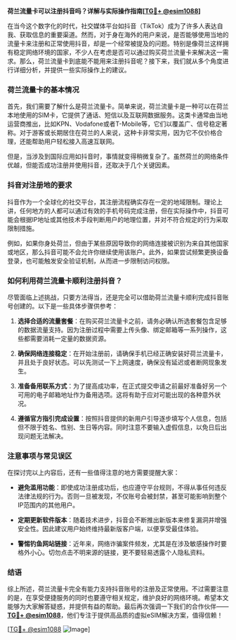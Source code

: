 **荷兰流量卡可以注册抖音吗？详解与实际操作指南[[TG💪+ @esim1088](https://t.me/s/esim1088)]**

在当今这个数字化的时代，社交媒体平台如抖音（TikTok）成为了许多人表达自我、获取信息的重要渠道。然而，对于身在海外的用户来说，是否能够使用当地的流量卡来注册和正常使用抖音，却是一个经常被提及的问题。特别是像荷兰这样拥有稳定网络环境的国家，不少人在考虑是否可以通过购买荷兰流量卡来解决这一需求。那么，荷兰流量卡到底能不能用来注册抖音呢？接下来，我们就从多个角度进行详细分析，并提供一些实际操作上的建议。

### 荷兰流量卡的基本情况

首先，我们需要了解什么是荷兰流量卡。简单来说，荷兰流量卡是一种可以在荷兰本地使用的SIM卡，它提供了通话、短信以及互联网数据服务。这类卡通常由当地运营商推出，比如KPN、Vodafone或者T-Mobile等，它们以覆盖广、信号稳定著称。对于游客或长期居住在荷兰的人来说，这种卡非常实用，因为它不仅价格合理，还能帮助用户轻松接入高速互联网。

但是，当涉及到国际应用如抖音时，事情就变得稍微复杂了。虽然荷兰的网络条件优越，但能否成功注册并使用抖音，还取决于几个关键因素。

### 抖音对注册地的要求

抖音作为一个全球化的社交平台，其注册流程确实存在一定的地域限制。理论上讲，任何地方的人都可以通过有效的手机号码完成注册，但在实际操作中，抖音可能会根据IP地址或其他技术手段判断用户的地理位置，并对不符合规定的行为采取限制措施。

例如，如果你身处荷兰，但由于某些原因导致你的网络连接被识别为来自其他国家或地区，那么抖音可能不会允许你继续使用该账户。此外，如果尝试频繁更换设备登录，也可能触发安全验证机制，从而进一步限制访问权限。

### 如何利用荷兰流量卡顺利注册抖音？

尽管面临上述挑战，只要方法得当，还是完全可以借助荷兰流量卡顺利完成抖音账号创建的。以下是一些具体步骤供参考：

1. **选择合适的流量套餐**：在购买荷兰流量卡之前，请务必确认所选套餐包含足够的数据流量支持。因为注册过程中需要上传头像、绑定邮箱等一系列操作，这些都需要消耗一定量的数据资源。
   
2. **确保网络连接稳定**：在开始注册前，请确保手机已经正确安装好荷兰流量卡，并且处于良好状态。可以先测试一下上网速度，确保没有延迟或者断网现象发生。
   
3. **准备备用联系方式**：为了提高成功率，在正式提交申请之前最好准备好另一个可用的电子邮箱地址作为备用选项。这将有助于应对可能出现的各种意外状况。
   
4. **遵循官方指引完成设置**：按照抖音提供的新用户引导逐步填写个人信息，包括但不限于姓名、性别、生日等内容。同时注意不要输入虚假信息，以免日后出现问题无法解决。

### 注意事项与常见误区

在探讨完以上内容后，还有一些值得注意的地方需要提醒大家：

- **避免滥用功能**：即使成功注册成功后，也应遵守平台规则，不得从事任何违反法律法规的行为。否则一旦被发现，不仅账号会被封禁，甚至可能影响到整个IP范围内的其他用户。
  
- **定期更新软件版本**：随着技术进步，抖音会不断推出新版本来修复漏洞并增强安全性。因此建议用户始终维持最新版客户端，以便享受最佳体验。
  
- **警惕钓鱼网站链接**：近年来，网络诈骗案件频发，尤其是在涉及敏感操作时要格外小心。切勿点击不明来源的链接，更不要轻易透露个人隐私资料。

### 结语

综上所述，荷兰流量卡完全有能力支持抖音账号的注册及正常使用。不过需要注意的是，在享受便捷服务的同时也要遵守相关规定，维护良好的网络环境。希望本文能够为大家解答疑惑，并提供有益的帮助。最后再次强调一下我们的合作伙伴——**[TG💪+ @esim1088](https://t.me/s/esim1088)**，他们专注于提供高品质的虚拟eSIM解决方案，值得信赖！

[[TG💪+ @esim1088](https://t.me/s/esim1088) ![Image](https://i.postimg.cc/4NQfJmqS/Snipaste-2025-05-13-00-14-12.png)]